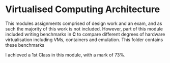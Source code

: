 # Virtualised Computing Architecture

This modules assignments comprised of design work and an exam, and as such the majority of this work is not included. However, part of this module included writing benchmarks in **C** to compare different degrees of hardware virtualisation including VMs, containers and emulation. This folder contains these benchmarks

I achieved a 1st Class in this module, with a mark of 73%.
